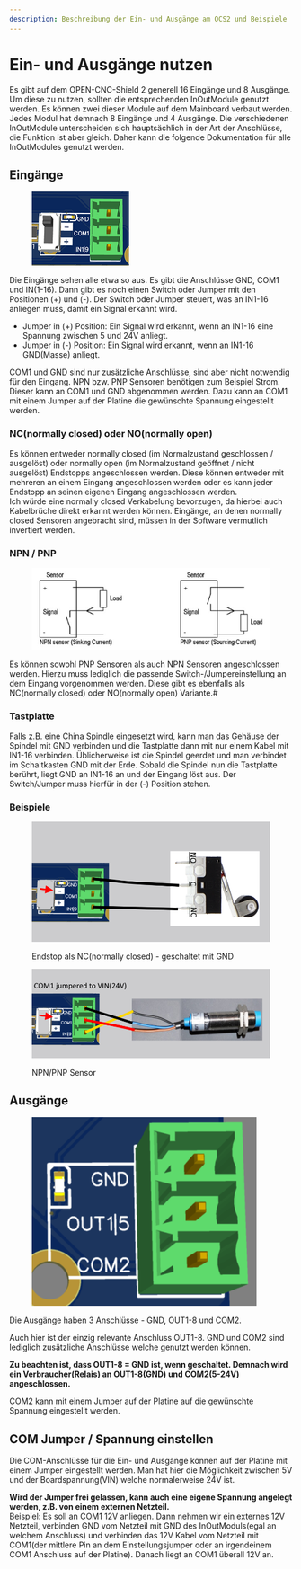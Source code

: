 ```yaml
---
description: Beschreibung der Ein- und Ausgänge am OCS2 und Beispiele
---
```


# Ein- und Ausgänge nutzen

Es gibt auf dem OPEN-CNC-Shield 2 generell 16 Eingänge und 8 Ausgänge. Um diese zu nutzen, sollten die entsprechenden InOutModule genutzt werden. Es können zwei dieser Module auf dem Mainboard verbaut werden. Jedes Modul hat demnach 8 Eingänge und 4 Ausgänge. Die verschiedenen InOutModule unterscheiden sich hauptsächlich in der Art der Anschlüsse, die Funktion ist aber gleich. Daher kann die folgende Dokumentation für alle InOutModules genutzt werden.

## Eingänge

<figure><img src="../../.gitbook/assets/in.png" alt=""><figcaption></figcaption></figure>

Die Eingänge sehen alle etwa so aus. Es gibt die Anschlüsse GND, COM1 und IN(1-16). Dann gibt es noch einen Switch oder Jumper mit den Positionen (+) und (-). Der Switch oder Jumper steuert, was an IN1-16 anliegen muss, damit ein Signal erkannt wird.&#x20;

* Jumper in (+) Position: Ein Signal wird erkannt, wenn an IN1-16 eine Spannung zwischen 5 und 24V anliegt.&#x20;
* Jumper in (-) Position: Ein Signal wird erkannt, wenn an IN1-16 GND(Masse) anliegt.

COM1 und GND sind nur zusätzliche Anschlüsse, sind aber nicht notwendig für den Eingang. NPN bzw. PNP Sensoren benötigen zum Beispiel Strom. Dieser kann an COM1 und GND abgenommen werden. Dazu kann an COM1 mit einem Jumper auf der Platine die gewünschte Spannung eingestellt werden.&#x20;

### **NC(normally closed) oder NO(normally open)**

Es können entweder normally closed (im Normalzustand geschlossen / ausgelöst) oder normally open (im Normalzustand geöffnet / nicht ausgelöst) Endstopps angeschlossen werden. Diese können entweder mit mehreren an einem Eingang angeschlossen werden oder es kann jeder Endstopp an seinen eigenen Eingang angeschlossen werden.\
Ich würde eine normally closed Verkabelung bevorzugen, da hierbei auch Kabelbrüche direkt erkannt werden können. Eingänge, an denen normally closed Sensoren angebracht sind, müssen in der Software vermutlich invertiert werden.

### NPN / PNP

<figure><img src="../../.gitbook/assets/transistor-sensor-1.jpg" alt=""><figcaption></figcaption></figure>

Es können sowohl PNP Sensoren als auch NPN Sensoren angeschlossen werden. Hierzu muss lediglich die passende Switch-/Jumpereinstellung an dem Eingang vorgenommen werden. Diese gibt es ebenfalls als NC(normally closed) oder NO(normally open) Variante.#

### Tastplatte

Falls z.B. eine China Spindle eingesetzt wird, kann man das Gehäuse der Spindel mit GND verbinden und die Tastplatte dann mit nur einem Kabel mit IN1-16 verbinden.  Üblicherweise ist die Spindel geerdet und man verbindet im Schaltkasten GND mit der Erde. Sobald die Spindel nun die Tastplatte berührt, liegt GND an IN1-16 an und der Eingang löst aus. Der Switch/Jumper muss hierfür in der (-) Position stehen.

### Beispiele

<figure><img src="../../.gitbook/assets/in_nc_example.png" alt=""><figcaption><p>Endstop als NC(normally closed) - geschaltet mit GND</p></figcaption></figure>

<figure><img src="../../.gitbook/assets/in_npn_example.png" alt=""><figcaption><p>NPN/PNP Sensor </p></figcaption></figure>

## Ausgänge

<figure><img src="../../.gitbook/assets/ausgang.png" alt=""><figcaption></figcaption></figure>

Die Ausgänge haben 3 Anschlüsse - GND, OUT1-8 und COM2.

Auch hier ist der einzig relevante Anschluss OUT1-8. GND und COM2 sind lediglich zusätzliche Anschlüsse welche genutzt werden können.&#x20;

**Zu beachten ist, dass OUT1-8 = GND ist, wenn geschaltet. Demnach wird ein Verbraucher(Relais) an OUT1-8(GND) und COM2(5-24V) angeschlossen.**

COM2 kann mit einem Jumper auf der Platine auf die gewünschte Spannung eingestellt werden.&#x20;

## COM Jumper / Spannung einstellen

Die COM-Anschlüsse für die Ein- und Ausgänge können auf der Platine mit einem Jumper eingestellt werden. Man hat hier die Möglichkeit zwischen 5V und der Boardspannung(VIN) welche normalerweise 24V ist.

**Wird der Jumper frei gelassen, kann auch eine eigene Spannung angelegt werden, z.B. von einem externen Netzteil.**  \
Beispiel: Es soll an COM1 12V anliegen. Dann nehmen wir ein externes 12V Netzteil, verbinden GND vom Netzteil mit GND des InOutModuls(egal an welchem Anschluss) und verbinden das 12V Kabel vom Netzteil mit COM1(der mittlere Pin an dem Einstellungsjumper oder an irgendeinem COM1 Anschluss auf der Platine). Danach liegt an COM1 überall 12V an.
